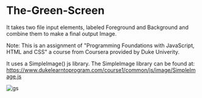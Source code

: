 # The-Green-Screen
It takes two file input elements, labeled Foreground and Background and combine them to make a final output Image.

Note: This is an assignment of "Programming Foundations with JavaScript, HTML and CSS" a course from Coursera provided by Duke Univerity.

It uses a SimpleImage() js library. The SimpleImage library can be found at: https://www.dukelearntoprogram.com/course1/common/js/image/SimpleImage.js


![gs](https://user-images.githubusercontent.com/30619972/115948885-7eb69a00-a4ee-11eb-829d-8e2704edaff5.jpg)

